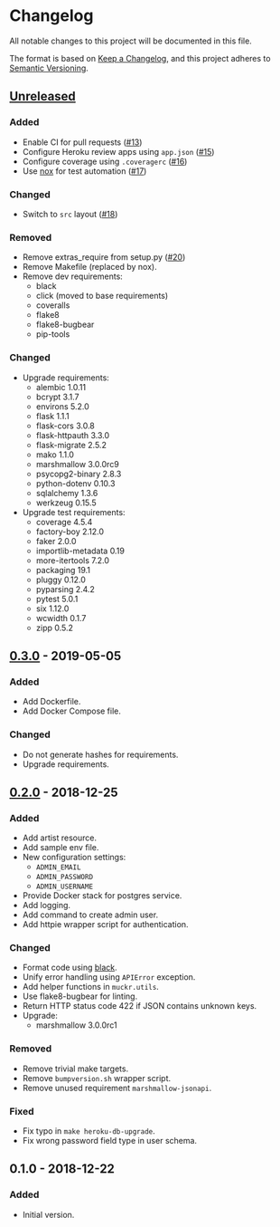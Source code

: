 # Changelog
All notable changes to this project will be documented in this file.

The format is based on [Keep a Changelog](https://keepachangelog.com/en/1.0.0/),
and this project adheres to [Semantic Versioning](https://semver.org/spec/v2.0.0.html).

## [Unreleased]
### Added
- Enable CI for pull requests ([#13](../../pull/13))
- Configure Heroku review apps using `app.json` ([#15](../../pull/15))
- Configure coverage using `.coveragerc` ([#16](../../pull/16))
- Use [nox](https://nox.thea.codes/) for test automation ([#17](../../pull/17))

### Changed
- Switch to `src` layout ([#18](../../pull/18))

### Removed
- Remove extras_require from setup.py ([#20](../../pull/20))
- Remove Makefile (replaced by nox).
- Remove dev requirements:
  - black
  - click (moved to base requirements)
  - coveralls
  - flake8
  - flake8-bugbear
  - pip-tools

### Changed
- Upgrade requirements:
  - alembic 1.0.11
  - bcrypt 3.1.7
  - environs 5.2.0
  - flask 1.1.1
  - flask-cors 3.0.8
  - flask-httpauth 3.3.0
  - flask-migrate 2.5.2
  - mako 1.1.0
  - marshmallow 3.0.0rc9
  - psycopg2-binary 2.8.3
  - python-dotenv 0.10.3
  - sqlalchemy 1.3.6
  - werkzeug 0.15.5
- Upgrade test requirements:
  - coverage 4.5.4
  - factory-boy 2.12.0
  - faker 2.0.0
  - importlib-metadata 0.19
  - more-itertools 7.2.0
  - packaging 19.1
  - pluggy 0.12.0
  - pyparsing 2.4.2
  - pytest 5.0.1
  - six 1.12.0
  - wcwidth 0.1.7
  - zipp 0.5.2

## [0.3.0] - 2019-05-05
### Added
- Add Dockerfile.
- Add Docker Compose file.

### Changed
- Do not generate hashes for requirements.
- Upgrade requirements.

## [0.2.0] - 2018-12-25
### Added
- Add artist resource.
- Add sample env file.
- New configuration settings:
  - `ADMIN_EMAIL`
  - `ADMIN_PASSWORD`
  - `ADMIN_USERNAME`
- Provide Docker stack for postgres service.
- Add logging.
- Add command to create admin user.
- Add httpie wrapper script for authentication.

### Changed
- Format code using [black](https://github.com/ambv/black).
- Unify error handling using `APIError` exception.
- Add helper functions in `muckr.utils`.
- Use flake8-bugbear for linting.
- Return HTTP status code 422 if JSON contains unknown keys.
- Upgrade:
  - marshmallow 3.0.0rc1

### Removed
- Remove trivial make targets.
- Remove `bumpversion.sh` wrapper script.
- Remove unused requirement `marshmallow-jsonapi`.

### Fixed
- Fix typo in `make heroku-db-upgrade`.
- Fix wrong password field type in user schema.

## 0.1.0 - 2018-12-22
### Added
- Initial version.

[Unreleased]: https://github.com/cjolowicz/muckr-service/compare/v0.3.0...HEAD
[0.3.0]: https://github.com/cjolowicz/muckr-service/compare/v0.2.0...v0.3.0
[0.2.0]: https://github.com/cjolowicz/muckr-service/compare/v0.1.0...v0.2.0
